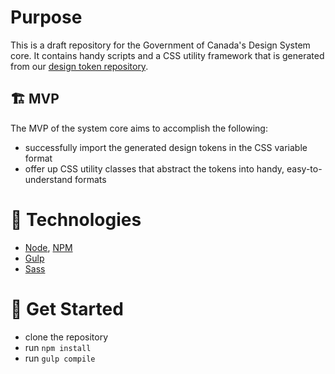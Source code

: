 # Purpose
This is a draft repository for the Government of Canada's Design System core. It contains handy scripts and a CSS utility framework that is generated from our [design token repository](https://github.com/cds-snc/gc-design-tokens).

## 🏗️ MVP
The MVP of the system core aims to accomplish the following:
- successfully import the generated design tokens in the CSS variable format
- offer up CSS utility classes that abstract the tokens into handy, easy-to-understand formats

# 💽 Technologies
- [Node](https://nodejs.org/en/), [NPM](https://www.npmjs.com/)
- [Gulp](https://gulpjs.com/)
- [Sass](https://sass-lang.com/)

# 🚀 Get Started
- clone the repository
- run `npm install`
- run `gulp compile`